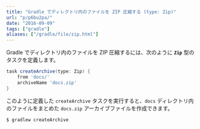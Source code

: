 ```yaml
---
title: "Gradle でディレクトリ内のファイルを ZIP 圧縮する (type: Zip)"
url: "p/p6bu2pa/"
date: "2016-09-09"
tags: ["gradle"]
aliases: ["/gradle/file/zip.html"]
---
```


Gradle でディレクトリ内のファイルを ZIP 圧縮するには、次のように **`Zip`** 型のタスクを定義します。

```groovy
task createArchive(type: Zip) {
    from 'docs/'
    archiveName 'docs.zip'
}
```

このように定義した `createArchive` タスクを実行すると、`docs` ディレクトリ内のファイルをまとめた `docs.zip` アーカイブファイルを作成できます。

```console
$ gradlew createArchive
```

